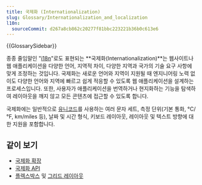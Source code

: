 ```yaml
---
title: 국제화 (Internationalization)
slug: Glossary/Internationalization_and_localization
l10n:
  sourceCommit: d267a8cb862c20277f81bbc223221b36b0c613e6
---
```


{{GlossarySidebar}}

종종 줄임말인 "[i18n](/ko/docs/Glossary/I18N)"로도 표현되는 **국제화(Internationalization)**는 웹사이트나 웹 애플리케이션을 다양한 언어, 지역적 차이, 다양한 지역과 국가의 기술 요구 사항에 맞게 조정하는 것입니다. 국제화는 새로운 언어와 지역이 지원될 때 엔지니어링 노력 없이도 다양한 언어와 지역에 빠르고 쉽게 적응할 수 있도록 웹 애플리케이션을 설계하는 프로세스입니다. 또한, 사용자가 애플리케이션을 번역하거나 현지화하는 기능을 탐색하여 레이아웃을 깨지 않고 모든 콘텐츠에 접근할 수 있도록 합니다.

국제화에는 일반적으로 [유니코드](https://www.techtarget.com/whatis/definition/Unicode)를 사용하는 여러 문자 세트, 측정 단위(기본 통화, °C/°F, km/miles 등), 날짜 및 시간 형식, 키보드 레이아웃, 레이아웃 및 텍스트 방향에 대한 지원을 포함합니다.

## 같이 보기

- [국제화 확장](/ko/docs/Mozilla/Add-ons/WebExtensions/Internationalization)
- [국제화 API](/ko/docs/Web/JavaScript/Reference/Global_Objects/Intl)
- [플렉스박스](/ko/docs/Learn/CSS/CSS_layout/Flexbox) 및 [그리드 레이아웃](/ko/docs/Web/CSS/CSS_grid_layout/Basic_concepts_of_grid_layout)
